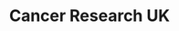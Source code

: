 ---
title: "Cancer Research UK"
url: /ilford/cancer-research-uk-cranbrook-road/
shop: Gebrauchtwaren
---